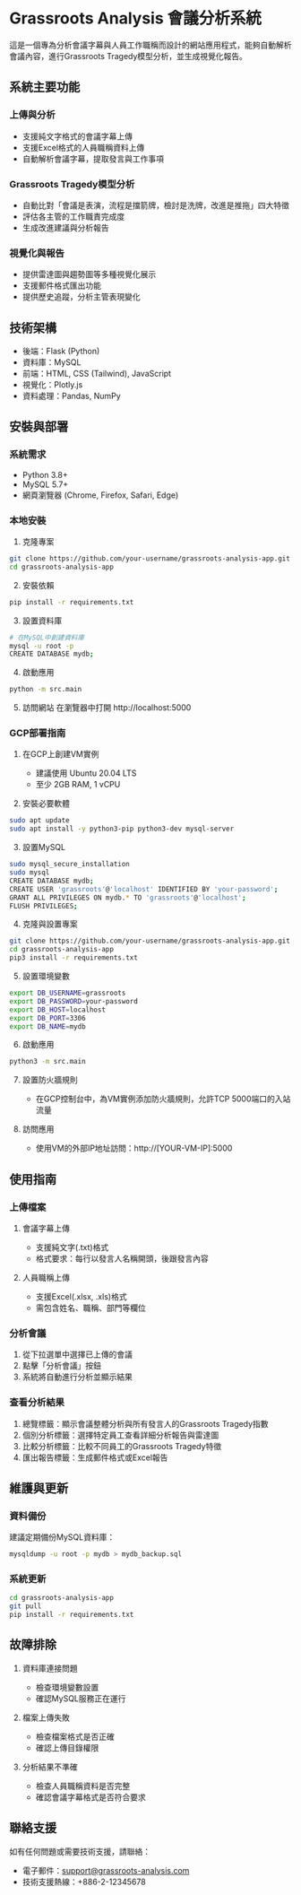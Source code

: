 # Grassroots Analysis 會議分析系統

這是一個專為分析會議字幕與人員工作職稱而設計的網站應用程式，能夠自動解析會議內容，進行Grassroots Tragedy模型分析，並生成視覺化報告。

## 系統主要功能

### 上傳與分析
- 支援純文字格式的會議字幕上傳
- 支援Excel格式的人員職稱資料上傳
- 自動解析會議字幕，提取發言與工作事項

### Grassroots Tragedy模型分析
- 自動比對「會議是表演，流程是擋箭牌，檢討是洗牌，改進是推拖」四大特徵
- 評估各主管的工作職責完成度
- 生成改進建議與分析報告

### 視覺化與報告
- 提供雷達圖與趨勢圖等多種視覺化展示
- 支援郵件格式匯出功能
- 提供歷史追蹤，分析主管表現變化

## 技術架構

- 後端：Flask (Python)
- 資料庫：MySQL
- 前端：HTML, CSS (Tailwind), JavaScript
- 視覺化：Plotly.js
- 資料處理：Pandas, NumPy

## 安裝與部署

### 系統需求
- Python 3.8+
- MySQL 5.7+
- 網頁瀏覽器 (Chrome, Firefox, Safari, Edge)

### 本地安裝

1. 克隆專案
```bash
git clone https://github.com/your-username/grassroots-analysis-app.git
cd grassroots-analysis-app
```

2. 安裝依賴
```bash
pip install -r requirements.txt
```

3. 設置資料庫
```bash
# 在MySQL中創建資料庫
mysql -u root -p
CREATE DATABASE mydb;
```

4. 啟動應用
```bash
python -m src.main
```

5. 訪問網站
在瀏覽器中打開 http://localhost:5000

### GCP部署指南

1. 在GCP上創建VM實例
   - 建議使用 Ubuntu 20.04 LTS
   - 至少 2GB RAM, 1 vCPU

2. 安裝必要軟體
```bash
sudo apt update
sudo apt install -y python3-pip python3-dev mysql-server
```

3. 設置MySQL
```bash
sudo mysql_secure_installation
sudo mysql
CREATE DATABASE mydb;
CREATE USER 'grassroots'@'localhost' IDENTIFIED BY 'your-password';
GRANT ALL PRIVILEGES ON mydb.* TO 'grassroots'@'localhost';
FLUSH PRIVILEGES;
```

4. 克隆與設置專案
```bash
git clone https://github.com/your-username/grassroots-analysis-app.git
cd grassroots-analysis-app
pip3 install -r requirements.txt
```

5. 設置環境變數
```bash
export DB_USERNAME=grassroots
export DB_PASSWORD=your-password
export DB_HOST=localhost
export DB_PORT=3306
export DB_NAME=mydb
```

6. 啟動應用
```bash
python3 -m src.main
```

7. 設置防火牆規則
   - 在GCP控制台中，為VM實例添加防火牆規則，允許TCP 5000端口的入站流量

8. 訪問應用
   - 使用VM的外部IP地址訪問：http://[YOUR-VM-IP]:5000

## 使用指南

### 上傳檔案

1. 會議字幕上傳
   - 支援純文字(.txt)格式
   - 格式要求：每行以發言人名稱開頭，後跟發言內容

2. 人員職稱上傳
   - 支援Excel(.xlsx, .xls)格式
   - 需包含姓名、職稱、部門等欄位

### 分析會議

1. 從下拉選單中選擇已上傳的會議
2. 點擊「分析會議」按鈕
3. 系統將自動進行分析並顯示結果

### 查看分析結果

1. 總覽標籤：顯示會議整體分析與所有發言人的Grassroots Tragedy指數
2. 個別分析標籤：選擇特定員工查看詳細分析報告與雷達圖
3. 比較分析標籤：比較不同員工的Grassroots Tragedy特徵
4. 匯出報告標籤：生成郵件格式或Excel報告

## 維護與更新

### 資料備份
建議定期備份MySQL資料庫：
```bash
mysqldump -u root -p mydb > mydb_backup.sql
```

### 系統更新
```bash
cd grassroots-analysis-app
git pull
pip install -r requirements.txt
```

## 故障排除

1. 資料庫連接問題
   - 檢查環境變數設置
   - 確認MySQL服務正在運行

2. 檔案上傳失敗
   - 檢查檔案格式是否正確
   - 確認上傳目錄權限

3. 分析結果不準確
   - 檢查人員職稱資料是否完整
   - 確認會議字幕格式是否符合要求

## 聯絡支援

如有任何問題或需要技術支援，請聯絡：
- 電子郵件：support@grassroots-analysis.com
- 技術支援熱線：+886-2-12345678
